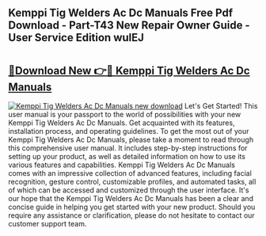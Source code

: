 ## Kemppi Tig Welders Ac Dc Manuals Free Pdf Download - Part-T43 New Repair Owner Guide - User Service Edition wulEJ

# <h2><a href="http://bc54904.oget.top/?id=Kemppi+Tig+Welders+Ac+Dc+Manuals">🔗Download New 👉🔴 Kemppi Tig Welders Ac Dc Manuals</a></h2>

[![Kemppi Tig Welders Ac Dc Manuals new download](https://i.imgur.com/5g1atiW.png)](http://bc54904.oget.top/?id=Kemppi+Tig+Welders+Ac+Dc+Manuals)
Let's Get Started! This user manual is your passport to the world of possibilities with your new Kemppi Tig Welders Ac Dc Manuals. Get acquainted with its features, installation process, and operating guidelines. To get the most out of your Kemppi Tig Welders Ac Dc Manuals, please take a moment to read through this comprehensive user manual. It includes step-by-step instructions for setting up your product, as well as detailed information on how to use its various features and capabilities. Kemppi Tig Welders Ac Dc Manuals comes with an impressive collection of advanced features, including facial recognition, gesture control, customizable profiles, and automated tasks, all of which can be accessed and customized through the user interface. It's our hope that the Kemppi Tig Welders Ac Dc Manuals has been a clear and concise guide in helping you get started with your new product. Should you require any assistance or clarification, please do not hesitate to contact our customer support team.
